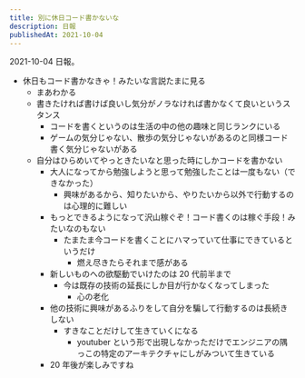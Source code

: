 ```yaml
---
title: 別に休日コード書かないな
description: 日報
publishedAt: 2021-10-04
---
```


2021-10-04 日報。

- 休日もコード書かなきゃ！みたいな言説たまに見る
  - まあわかる
  - 書きたければ書けば良いし気分がノラなければ書かなくて良いというスタンス
    - コードを書くというのは生活の中の他の趣味と同じランクにいる
    - ゲームの気分じゃない、散歩の気分じゃないがあるのと同様コード書く気分じゃないがある
  - 自分はひらめいてやっときたいなと思った時にしかコードを書かない
    - 大人になってから勉強しようと思って勉強したことは一度もない（できなかった）
      - 興味があるから、知りたいから、やりたいから以外で行動するのは心理的に難しい
    - もっとできるようになって沢山稼ぐぞ！コード書くのは稼ぐ手段！みたいなのもない
      - たまたま今コードを書くことにハマっていて仕事にできているというだけ
        - 燃え尽きたらそれまで感がある
    - 新しいものへの欲駆動でいけたのは 20 代前半まで
      - 今は既存の技術の延長にしか目が行かなくなってしまった
        - 心の老化
    - 他の技術に興味があるふりをして自分を騙して行動するのは長続きしない
      - すきなことだけして生きていくになる
        - youtuber という形で出現しなかっただけでエンジニアの隅っこの特定のアーキテクチャにしがみついて生きている
    - 20 年後が楽しみですね
